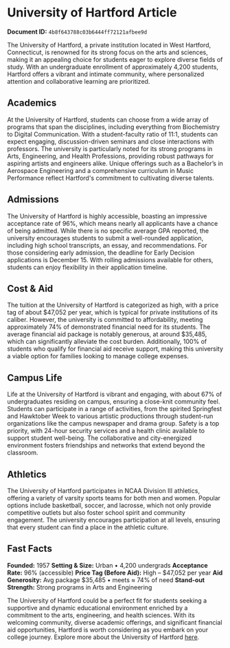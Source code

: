 # University of Hartford Article

**Document ID:** `4b8f643788c03b6444ff72121afbee9d`

The University of Hartford, a private institution located in West Hartford, Connecticut, is renowned for its strong focus on the arts and sciences, making it an appealing choice for students eager to explore diverse fields of study. With an undergraduate enrollment of approximately 4,200 students, Hartford offers a vibrant and intimate community, where personalized attention and collaborative learning are prioritized.

## Academics
At the University of Hartford, students can choose from a wide array of programs that span the disciplines, including everything from Biochemistry to Digital Communication. With a student-faculty ratio of 11:1, students can expect engaging, discussion-driven seminars and close interactions with professors. The university is particularly noted for its strong programs in Arts, Engineering, and Health Professions, providing robust pathways for aspiring artists and engineers alike. Unique offerings such as a Bachelor’s in Aerospace Engineering and a comprehensive curriculum in Music Performance reflect Hartford's commitment to cultivating diverse talents.

## Admissions
The University of Hartford is highly accessible, boasting an impressive acceptance rate of 96%, which means nearly all applicants have a chance of being admitted. While there is no specific average GPA reported, the university encourages students to submit a well-rounded application, including high school transcripts, an essay, and recommendations. For those considering early admission, the deadline for Early Decision applications is December 15. With rolling admissions available for others, students can enjoy flexibility in their application timeline.

## Cost & Aid
The tuition at the University of Hartford is categorized as high, with a price tag of about $47,052 per year, which is typical for private institutions of its caliber. However, the university is committed to affordability, meeting approximately 74% of demonstrated financial need for its students. The average financial aid package is notably generous, at around $35,485, which can significantly alleviate the cost burden. Additionally, 100% of students who qualify for financial aid receive support, making this university a viable option for families looking to manage college expenses.

## Campus Life
Life at the University of Hartford is vibrant and engaging, with about 67% of undergraduates residing on campus, ensuring a close-knit community feel. Students can participate in a range of activities, from the spirited Springfest and Hawktober Week to various artistic productions through student-run organizations like the campus newspaper and drama group. Safety is a top priority, with 24-hour security services and a health clinic available to support student well-being. The collaborative and city-energized environment fosters friendships and networks that extend beyond the classroom.

## Athletics
The University of Hartford participates in NCAA Division III athletics, offering a variety of varsity sports teams for both men and women. Popular options include basketball, soccer, and lacrosse, which not only provide competitive outlets but also foster school spirit and community engagement. The university encourages participation at all levels, ensuring that every student can find a place in the athletic culture.

## Fast Facts
**Founded:** 1957
**Setting & Size:** Urban • 4,200 undergrads
**Acceptance Rate:** 96% (accessible)
**Price Tag (Before Aid):** High – $47,052 per year
**Aid Generosity:** Avg package $35,485 • meets ≈ 74% of need
**Stand-out Strength:** Strong programs in Arts and Engineering

The University of Hartford could be a perfect fit for students seeking a supportive and dynamic educational environment enriched by a commitment to the arts, engineering, and health sciences. With its welcoming community, diverse academic offerings, and significant financial aid opportunities, Hartford is worth considering as you embark on your college journey. Explore more about the University of Hartford [here](https://www.petersons.com/college-search/university-of-hartford-000_10000372.aspx).
